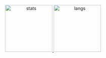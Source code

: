 <p align="center">
  <a href="https://github.com/tgsukun">
    <img alt="stats" height="150em" src="https://github-readme-stats-eight-theta.vercel.app/api?username=tgsukun&show_icons=true&theme=gruvbox&include_all_commits=true&count_private=true"/>
    <img alt="langs" height="150em" src="https://github-readme-stats.vercel.app/api/top-langs/?username=tgsukun&layout=compact&theme=gruvbox"/>
  </a>
</p>

<!--
**tgsukun/tgsukun** is a ✨ _special_ ✨ repository because its `README.md` (this file) appears on your GitHub profile.

Here are some ideas to get you started:

- 🔭 I’m currently working on ...
- 🌱 I’m currently learning ...
- 👯 I’m looking to collaborate on ...
- 🤔 I’m looking for help with ...
- 💬 Ask me about ...
- 📫 How to reach me: ...
- 😄 Pronouns: ...
- ⚡ Fun fact: ...
-->
